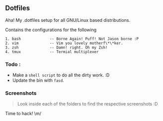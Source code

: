 Dotfiles
--------

Aha! My .dotfiles setup for all GNU/Linux based distributions.

Contains the configurations for the following

```
1. bash             -- Borne Again! Puff! Not Jason borne :P
2. vim              -- Vim you lovely motherf\*\*ker.
3. zsh              -- Damn! right. Oh my Zsh!
4. tmux             -- Termial multiplexer
```

### Todo :
* Make a `shell script` to do all the dirty work. :D
* Update the bin with `fasd`.

### Screenshots
> Look inside each of the folders to find the respective screenshots :D

Time to hack! \m/
